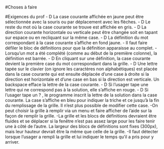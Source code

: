 #Choses à faire

#Exigences du prof
    - D La case courante affichée en jaune peut être sélectionnée avec la souris ou par déplacement avec les flèches. 
    - D Le reste du mot où la case courante se trouve est affichée en gris.
    - D La direction courante horizontale ou verticale peut être changée soit en tapant sur espace ou en recliquant sur la même case.
    - D La définition du mot correspondant à la case courante s’affiche en fond jaune. 
    - Il faut faire défiler le bloc de définitions pour que la définition apparaisse au complet.
    - Lorsqu’un mot a été complété (comme au début de la première colonne), la définition est barrée.
    - D En cliquant sur une définition, la case courante devient la première case du mot correspondant dans la grille.
    - D Une lettre tapée sur le clavier (on ignore les caractères non alphabétiques) est placée dans la case courante qui est ensuite déplacée d’une case à droite si la direction est horizontale et d’une case en bas si la direction est verticale. Un backspace efface la lettre de la case courante.
    - D Si l’usager tape une lettre qui ne correspond pas à la solution, elle s’affiche en rouge.
    - D Si l’usager tape un ? , le programme inscrit la lettre de la solution dans la case courante. La case s’affiche en bleu pour indiquer la triche et ce jusqu’à la fin du remplissage de la grille. Il n’est plus possible de modifier cette case.
    -On peut choisir la grille à remplir via un menu et faire afficher de l’aide sur la façon de remplir la grille.
    -La grille et les blocs de définitions devraient être fluides et se déplacer si la fenêtre n’est pas assez large pour les faire tenir une à côté de l’autre. La largeur des blocs de définitions sont fixes (300px), mais leur hauteur devrait être la même que celle de la grille.
    -Il faut détecter lorsque l’usager a rempli la grille et lui indiquer le temps qu’il a pris pour y arriver.


